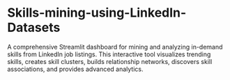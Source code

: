 # Skills-mining-using-LinkedIn-Datasets
A comprehensive Streamlit dashboard for mining and analyzing in-demand skills from LinkedIn job listings. This interactive tool visualizes trending skills, creates skill clusters, builds relationship networks, discovers skill associations, and provides advanced analytics. 
